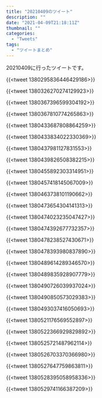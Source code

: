 ```yaml
---
title: "20210409のツイート"
description: ""
date: "2021-04-09T21:18:11Z"
thumbnail: ""
categories:
  - "Tweets"
tags:
  - "ツイートまとめ"
---
```

20210409に行ったツイートです。
<!--more-->
{{<tweet 1380295836446429186>}}

{{<tweet 1380326270274129923>}}

{{<tweet 1380367396599304192>}}

{{<tweet 1380367810774265863>}}

{{<tweet 1380433687808864259>}}

{{<tweet 1380433834022330369>}}

{{<tweet 1380437981127831553>}}

{{<tweet 1380439826508382215>}}

{{<tweet 1380455892303314951>}}

{{<tweet 1380457418145067009>}}

{{<tweet 1380463738101190662>}}

{{<tweet 1380473654304141313>}}

{{<tweet 1380474023235047427>}}

{{<tweet 1380474392677732357>}}

{{<tweet 1380478238527430671>}}

{{<tweet 1380478393980837890>}}

{{<tweet 1380489614289346570>}}

{{<tweet 1380489835928907779>}}

{{<tweet 1380490726039937024>}}

{{<tweet 1380490850573029383>}}

{{<tweet 1380493037416050693>}}

{{<tweet 1380521176569552897>}}

{{<tweet 1380522366929829892>}}

{{<tweet 1380525721487962114>}}

{{<tweet 1380526703370366980>}}

{{<tweet 1380527647759863811>}}

{{<tweet 1380528395058958336>}}

{{<tweet 1380529741166387209>}}

